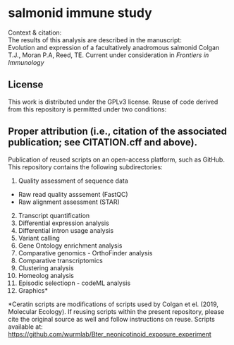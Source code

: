 # salmonid immune study   
Context & citation:  
The results of this analysis are described in the manuscript:  
Evolution and expression of a facultatively anadromous salmonid
Colgan T.J., Moran P.A, Reed, TE. Current under consideration in _Frontiers in Immunology_

## License  
This work is distributed under the GPLv3 license. Reuse of code derived from this repository is permitted under two conditions:  

## Proper attribution (i.e., citation of the associated publication; see CITATION.cff and above).  
Publication of reused scripts on an open-access platform, such as GitHub.
This repository contains the following subdirectories:

1. Quality assessment of sequence data  
- Raw read quality asssement (FastQC)
- Raw alignment assessment (STAR)   
2. Transcript quantification  
3. Differential expression analysis  
4. Differential intron usage analysis  
5. Variant calling  
6. Gene Ontology enrichment analysis  
7. Comparative genomics - OrthoFinder analysis  
8. Comparative transcriptomics  
9. Clustering analysis  
10. Homeolog analysis  
11. Episodic selectiopn - codeML analysis
12. Graphics*

*Ceratin scripts are modifications of scripts used by Colgan et el. (2019, Molecular Ecology). If reusing scripts within the present repository, please cite the original source as well and follow instructions on reuse.
Scripts available at: https://github.com/wurmlab/Bter_neonicotinoid_exposure_experiment

